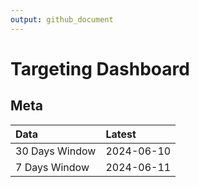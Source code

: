```yaml
---
output: github_document
---
```


# Targeting Dashboard



## Meta


|Data           |Latest     |
|:--------------|:----------|
|30 Days Window |2024-06-10 |
|7 Days Window  |2024-06-11 |
